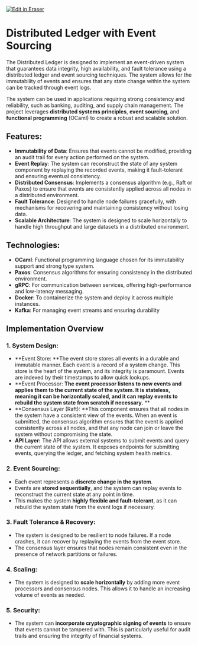 <p><a target="_blank" href="https://app.eraser.io/workspace/D2SvVYOv2VemDF6vPB5Q" id="edit-in-eraser-github-link"><img alt="Edit in Eraser" src="https://firebasestorage.googleapis.com/v0/b/second-petal-295822.appspot.com/o/images%2Fgithub%2FOpen%20in%20Eraser.svg?alt=media&amp;token=968381c8-a7e7-472a-8ed6-4a6626da5501"></a></p>

# Distributed Ledger with Event Sourcing
The Distributed Ledger is designed to implement an event-driven system that guarantees data integrity, high availability, and fault tolerance using a distributed ledger and event sourcing techniques. The system allows for the immutability of events and ensures that any state change within the system can be tracked through event logs. 

The system can be used in applications requiring strong consistency and reliability, such as banking, auditing, and supply chain management. The project leverages **distributed systems principles**, **event sourcing**, and **functional programming** (OCaml) to create a robust and scalable solution.



## Features:
- **Immutability of Data**: Ensures that events cannot be modified, providing an audit trail for every action performed on the system.
- **Event Replay**: The system can reconstruct the state of any system component by replaying the recorded events, making it fault-tolerant and ensuring eventual consistency.
- **Distributed Consensus**: Implements a consensus algorithm (e.g., Raft or Paxos) to ensure that events are consistently applied across all nodes in a distributed environment.
- **Fault Tolerance**: Designed to handle node failures gracefully, with mechanisms for recovering and maintaining consistency without losing data.
- **Scalable Architecture**: The system is designed to scale horizontally to handle high throughput and large datasets in a distributed environment.
## Technologies:
- **OCaml**: Functional programming language chosen for its immutability support and strong type system.
- **Paxos**: Consensus algorithms for ensuring consistency in the distributed environment.
- **gRPC**: For communication between services, offering high-performance and low-latency messaging.
- **Docker**: To containerize the system and deploy it across multiple instances.
- **Kafka**: For managing event streams and ensuring durability
## Implementation Overview 
### 1. System Design:  
- **Event Store: **The event store stores all events in a durable and immutable manner. Each event is a record of a system change. This store is the heart of the system, and its integrity is paramount. Events are indexed by their timestamps to allow quick lookups.  
- **Event Processor: **The event processor listens to new events and applies them to the current state of the system. It is stateless, meaning it can be horizontally scaled, and it can replay events to rebuild the system state from scratch if necessary.**  **
- **Consensus Layer (Raft): **This component ensures that all nodes in the system have a consistent view of the events. When an event is submitted, the consensus algorithm ensures that the event is applied consistently across all nodes, and that any node can join or leave the system without compromising the state.  
- **API Layer:** The API allows external systems to submit events and query the current state of the system. It exposes endpoints for submitting events, querying the ledger, and fetching system health metrics.
### 2. Event Sourcing:  
- Each event represents a **discrete change in the system**.  
- Events are **stored sequentially**, and the system can replay events to reconstruct the current state at any point in time.  
- This makes the system **highly flexible and fault-tolerant**, as it can rebuild the system state from the event logs if necessary. 
### 3. Fault Tolerance & Recovery:  
- The system is designed to be resilient to node failures. If a node crashes, it can recover by replaying the events from the event store.   
- The consensus layer ensures that nodes remain consistent even in the presence of network partitions or failures. 
### 4. Scaling:  
- The system is designed to **scale horizontally** by adding more event processors and consensus nodes. This allows it to handle an increasing volume of events as needed. 
### 5. Security:  
- The system can **incorporate cryptographic signing of events** to ensure that events cannot be tampered with. This is particularly useful for audit trails and ensuring the integrity of financial systems. 






<!--- Eraser file: https://app.eraser.io/workspace/D2SvVYOv2VemDF6vPB5Q --->